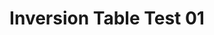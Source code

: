 ---
layout: default
category: bts
tags: ["motors"]
video: "https://player.vimeo.com/video/183895487?badge=0&amp;autopause=0&amp;player_id=0&amp;app_id=72231"
title: "Inversion Table Test 01"
thumbnail: "https://i.vimeocdn.com/video/593229547_295x166.jpg?r=pad"
---